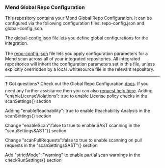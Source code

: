 ### Mend Global Repo Configuration

This repository contains your Mend Global Repo Configuration.
It can be configured via the following configuration files: repo-config.json and global-config.json.

The [global-config.json](https://docs.mend.io/bundle/integrations/page/global_repo_configuration.html#GlobalRepoConfiguration-global-config.json) file lets you define global configurations for the integration.
<br/><br/>
The [repo-config.json](https://docs.mend.io/bundle/integrations/page/global_repo_configuration.html#GlobalRepoConfiguration-repo-config.json) file lets you apply configuration parameters for a Mend scan across all of your integrated repositories. All integrated repositories will inherit the configuration parameters set in this file, unless explicitly overridden by a local .whitesource file in the relevant repository.


---

:question: Got questions? Check out the Global Repo Configuration [docs](https://docs.mend.io/bundle/integrations/page/global_repo_configuration.html).
If you need any further assistance then you can also [request help here](https://whitesourcesoftware.force.com/CustomerCommunity/s).
Adding "enableLicenseViolations": true to enable License policy checks in the scanSettings{} section

Adding "enableReachability": true to enable Reachability Analysis in the scanSettings{} section

Change "enableScan":false to true to enable SAST scanning in the "scanSettingsSAST"{} section

Change "scanPullRequests":false to true to enable scanning on pull requests in the "scanSettingsSAST"{} section

Add "strictMode": "warning" to enable partial scan warnings in the checkRunSettings{} section
